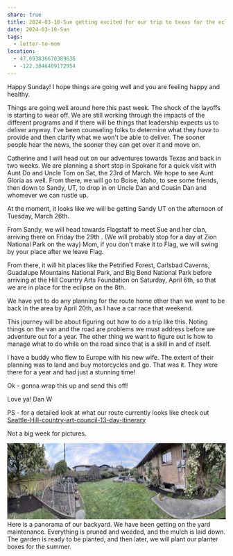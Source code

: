 ```yaml
---
share: true
title: 2024-03-10-Sun getting excited for our trip to texas for the eclipse
date: 2024-03-10-Sun
tags:
  - letter-to-mom
location:
  - 47.693836670389636
  - -122.3846409172954
---
```


Happy Sunday! I hope things are going well and you are feeling happy and healthy.   

Things are going well around here this past week.   The shock of the layoffs is starting to wear off. We are still working through the impacts of the different programs and if there will be things that leadership expects us to deliver anyway.    I've been counseling folks to determine what they _have_ to provide and then clarify what we won't be able to deliver.   The sooner people hear the news, the sooner they can get over it and move on.

Catherine and I will head out on our adventures towards Texas and back in two weeks.   We are planning a short stop in Spokane for a quick visit with Aunt Do and Uncle Tom on Sat, the 23rd of March. We hope to see Aunt Gloria as well.   From there, we will go to Boise, Idaho, to see some friends, then down to Sandy, UT, to drop in on Uncle Dan and Cousin Dan and whomever we can rustle up.  

At the moment, it looks like we will be getting Sandy UT on the afternoon of Tuesday, March 26th.  

From Sandy, we will head towards Flagstaff to meet Sue and her clan, arriving there on Friday the 29th .   (We will probably stop for a day at Zion National Park on the way)  Mom, if you don't make it to Flag, we will swing by your place after we leave Flag.  

From there, it will hit places like the Petrified Forest, Carlsbad Caverns, Guadalupe Mountains National Park, and Big Bend National Park before arriving at the Hill Country Arts Foundation on Saturday, April 6th, so that we are in place for the eclipse on the 8th.

We have yet to do any planning for the route home other than we want to be back in the area by April 20th, as I have a car race that weekend.

This journey will be about figuring out how to do a trip like this. Noting things on the van and the road are problems we must address before we adventure out for a year.   The other thing we want to figure out is how to manage what to do while on the road since that is a skill in and of itself.  

I have a buddy who flew to Europe with his new wife. The extent of their planning was to land and buy motorcycles and go. That was it. They were there for a year and had just a stunning time!


Ok - gonna wrap this up and send this off!

Love ya!
Dan W

PS - for a detailed look at what our route currently looks like check out [Seattle-Hill-country-art-council-13-day-itinerary](../trip-reports/Seattle-Hill-country-art-council-13-day-itinerary.md)


Not a big week for pictures.

![C84E58C6-5BC5-4C65-B005-D21CB0E5B5C0_1_105_c](../attachments/C84E58C6-5BC5-4C65-B005-D21CB0E5B5C0_1_105_c.jpeg)
Here is a panorama of our backyard.   We have been getting on the yard maintenance.  Everything is pruned and weeded, and the mulch is laid down.  The garden is ready to be planted, and then later, we will plant our planter boxes for the summer.


